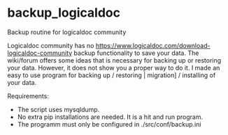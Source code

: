 # backup_logicaldoc
Backup routine for logicaldoc community

Logicaldoc community has no <https://www.logicaldoc.com/download-logicaldoc-community> backup functionality to save your data. 
The wiki/forum offers some ideas that is necessary for backing up or restoring your data. However, it does not show you a proper way to do it. 
I made an easy to use program for backing up / restoring | migration] / installing of your data.

Requirements:
- The script uses mysqldump.
- No extra pip installations are needed. It is a hit and run program.
- The programm must only be configured in ./src/conf/backup.ini